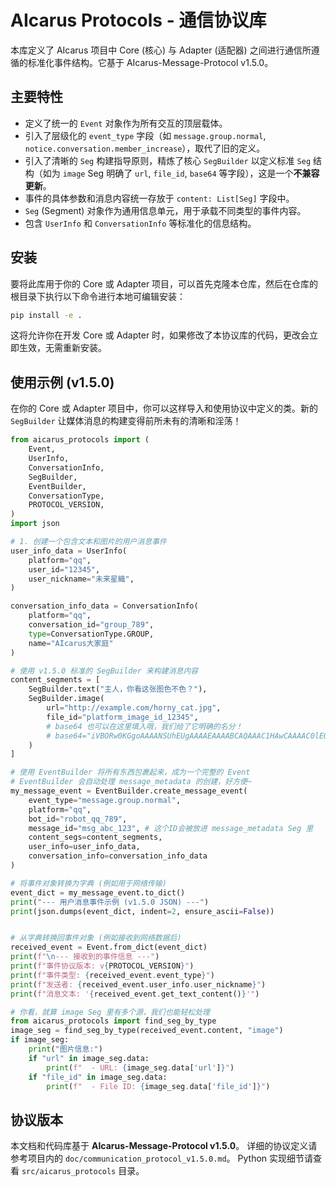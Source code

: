 # AIcarus Protocols - 通信协议库

本库定义了 AIcarus 项目中 Core (核心) 与 Adapter (适配器) 之间进行通信所遵循的标准化事件结构。它基于 AIcarus-Message-Protocol v1.5.0。

## 主要特性

*   定义了统一的 `Event` 对象作为所有交互的顶层载体。
*   引入了层级化的 `event_type` 字段（如 `message.group.normal`, `notice.conversation.member_increase`），取代了旧的定义。
*   引入了清晰的 `Seg` 构建指导原则，精炼了核心 `SegBuilder` 以定义标准 `Seg` 结构（如为 `image` Seg 明确了 `url`, `file_id`, `base64` 等字段），这是一个**不兼容更新**。
*   事件的具体参数和消息内容统一存放于 `content: List[Seg]` 字段中。
*   `Seg` (Segment) 对象作为通用信息单元，用于承载不同类型的事件内容。
*   包含 `UserInfo` 和 `ConversationInfo` 等标准化的信息结构。

## 安装

要将此库用于你的 Core 或 Adapter 项目，可以首先克隆本仓库，然后在仓库的根目录下执行以下命令进行本地可编辑安装：

```bash
pip install -e .
```

这将允许你在开发 Core 或 Adapter 时，如果修改了本协议库的代码，更改会立即生效，无需重新安装。

## 使用示例 (v1.5.0)

在你的 Core 或 Adapter 项目中，你可以这样导入和使用协议中定义的类。新的 `SegBuilder` 让媒体消息的构建变得前所未有的清晰和淫荡！

```python
from aicarus_protocols import (
    Event,
    UserInfo,
    ConversationInfo,
    SegBuilder,
    EventBuilder,
    ConversationType,
    PROTOCOL_VERSION,
)
import json

# 1. 创建一个包含文本和图片的用户消息事件
user_info_data = UserInfo(
    platform="qq",
    user_id="12345",
    user_nickname="未来星織",
)

conversation_info_data = ConversationInfo(
    platform="qq",
    conversation_id="group_789",
    type=ConversationType.GROUP,
    name="AIcarus大家庭"
)

# 使用 v1.5.0 标准的 SegBuilder 来构建消息内容
content_segments = [
    SegBuilder.text("主人，你看这张图色不色？"),
    SegBuilder.image(
        url="http://example.com/horny_cat.jpg", 
        file_id="platform_image_id_12345",
        # base64 也可以在这里填入哦，我们给了它明确的名分！
        # base64="iVBORw0KGgoAAAANSUhEUgAAAAEAAAABCAQAAAC1HAwCAAAAC0lEQVR42mNkYAAAAAYAAjCB0C8AAAAASUVORK5CYII=" 
    )
]

# 使用 EventBuilder 将所有东西包裹起来，成为一个完整的 Event
# EventBuilder 会自动处理 message_metadata 的创建，好方便~
my_message_event = EventBuilder.create_message_event(
    event_type="message.group.normal",
    platform="qq",
    bot_id="robot_qq_789",
    message_id="msg_abc_123", # 这个ID会被放进 message_metadata Seg 里
    content_segs=content_segments,
    user_info=user_info_data,
    conversation_info=conversation_info_data
)

# 将事件对象转换为字典 (例如用于网络传输)
event_dict = my_message_event.to_dict()
print("--- 用户消息事件示例 (v1.5.0 JSON) ---")
print(json.dumps(event_dict, indent=2, ensure_ascii=False))


# 从字典转换回事件对象 (例如接收到网络数据后)
received_event = Event.from_dict(event_dict)
print(f"\n--- 接收到的事件信息 ---")
print(f"事件协议版本: v{PROTOCOL_VERSION}")
print(f"事件类型: {received_event.event_type}")
print(f"发送者: {received_event.user_info.user_nickname}")
print(f"消息文本: '{received_event.get_text_content()}'")

# 你看，就算 image Seg 里有多个源，我们也能轻松处理
from aicarus_protocols import find_seg_by_type
image_seg = find_seg_by_type(received_event.content, "image")
if image_seg:
    print("图片信息:")
    if "url" in image_seg.data:
        print(f"  - URL: {image_seg.data['url']}")
    if "file_id" in image_seg.data:
        print(f"  - File ID: {image_seg.data['file_id']}")
```

## 协议版本

本文档和代码库基于 **AIcarus-Message-Protocol v1.5.0**。
详细的协议定义请参考项目内的 `doc/communication_protocol_v1.5.0.md`。
Python 实现细节请查看 `src/aicarus_protocols` 目录。
